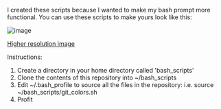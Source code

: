 I created these scripts because I wanted to make my bash prompt more functional.  You can use these scripts
to make yours look like this:

![image](http://i.imgur.com/k3X2OrX.png")

[Higher resolution image](http://i.imgur.com/k3X2OrX.png")

Instructions:

1.  Create a directory in your home directory called 'bash_scripts'
2.  Clone the contents of this repository into ~/bash_scripts
3.  Edit ~/.bash_profile to source all the files in the repository:
	i.e. source ~/bash_scripts/git_colors.sh
4.  Profit